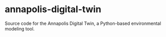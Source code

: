# annapolis-digital-twin
Source code for the Annapolis Digital Twin, a Python-based environmental modeling tool.
